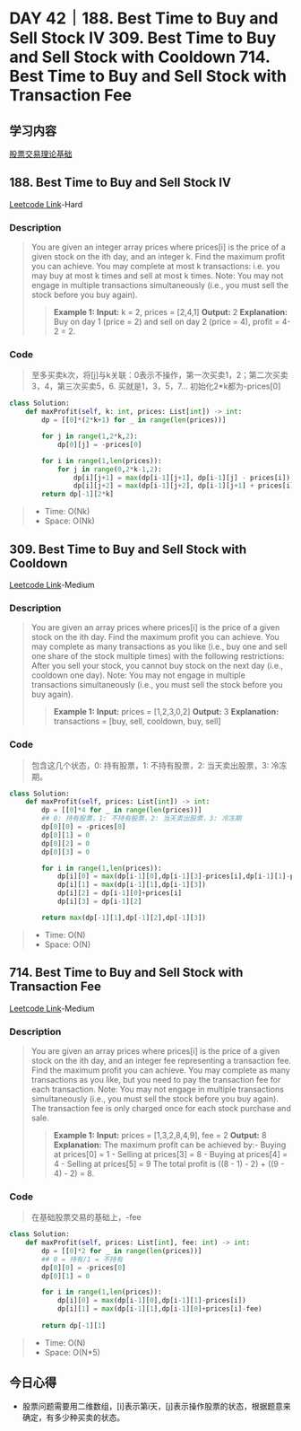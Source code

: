 # DAY 42｜188. Best Time to Buy and Sell Stock IV 309. Best Time to Buy and Sell Stock with Cooldown 714. Best Time to Buy and Sell Stock with Transaction Fee
## 学习内容
[股票交易理论基础](https://programmercarl.com/%E5%8A%A8%E6%80%81%E8%A7%84%E5%88%92-%E8%82%A1%E7%A5%A8%E9%97%AE%E9%A2%98%E6%80%BB%E7%BB%93%E7%AF%87.html)
## 188. Best Time to Buy and Sell Stock IV
[Leetcode Link](https://leetcode.cn/problems/best-time-to-buy-and-sell-stock-iv/description/)-Hard
### Description
>You are given an integer array prices where prices[i] is the price of a given stock on the ith day, and an integer k.
>Find the maximum profit you can achieve. You may complete at most k transactions: i.e. you may buy at most k times and sell at most k times.
>Note: You may not engage in multiple transactions simultaneously (i.e., you must sell the stock before you buy again).
>>**Example 1:**
>>**Input:**
>>k = 2, prices = [2,4,1]
>>**Output:**
>>2
>>**Explanation:**
>>Buy on day 1 (price = 2) and sell on day 2 (price = 4), profit = 4-2 = 2.
### Code
>至多买卖k次，将[j]与k关联：0表示不操作，第一次买卖1，2；第二次买卖3，4，第三次买卖5，6. 买就是1，3，5，7...
>初始化2*k都为-prices[0]
```python
class Solution:
    def maxProfit(self, k: int, prices: List[int]) -> int:
        dp = [[0]*(2*k+1) for _ in range(len(prices))]

        for j in range(1,2*k,2):
            dp[0][j] = -prices[0]

        for i in range(1,len(prices)):
            for j in range(0,2*k-1,2):
                dp[i][j+1] = max(dp[i-1][j+1], dp[i-1][j] - prices[i])
                dp[i][j+2] = max(dp[i-1][j+2], dp[i-1][j+1] + prices[i])
        return dp[-1][2*k]
```
> - Time: O(Nk)
> - Space: O(Nk)
## 309. Best Time to Buy and Sell Stock with Cooldown
[Leetcode Link](https://leetcode.cn/problems/best-time-to-buy-and-sell-stock-with-cooldown/description/)-Medium
### Description
>You are given an array prices where prices[i] is the price of a given stock on the ith day.
>Find the maximum profit you can achieve. You may complete as many transactions as you like (i.e., buy one and sell one share of the stock multiple times) with the following restrictions:
>After you sell your stock, you cannot buy stock on the next day (i.e., cooldown one day).
>Note: You may not engage in multiple transactions simultaneously (i.e., you must sell the stock before you buy again).
>>**Example 1:**
>>**Input:**
>>prices = [1,2,3,0,2]
>>**Output:**
>>3
>>**Explanation:**
>>transactions = [buy, sell, cooldown, buy, sell]
### Code
>包含这几个状态，0: 持有股票，1: 不持有股票，2: 当天卖出股票，3: 冷冻期。
```python
class Solution:
    def maxProfit(self, prices: List[int]) -> int:
        dp = [[0]*4 for _ in range(len(prices))]
        ## 0: 持有股票，1: 不持有股票，2: 当天卖出股票，3: 冷冻期
        dp[0][0] = -prices[0]
        dp[0][1] = 0
        dp[0][2] = 0
        dp[0][3] = 0

        for i in range(1,len(prices)):
            dp[i][0] = max(dp[i-1][0],dp[i-1][3]-prices[i],dp[i-1][1]-prices[i])
            dp[i][1] = max(dp[i-1][1],dp[i-1][3])
            dp[i][2] = dp[i-1][0]+prices[i]
            dp[i][3] = dp[i-1][2]

        return max(dp[-1][1],dp[-1][2],dp[-1][3])
```
> - Time: O(N)
> - Space: O(N)
## 714. Best Time to Buy and Sell Stock with Transaction Fee
[Leetcode Link](https://leetcode.cn/problems/best-time-to-buy-and-sell-stock-with-transaction-fee/description/)-Medium
### Description
>You are given an array prices where prices[i] is the price of a given stock on the ith day, and an integer fee representing a transaction fee.
>Find the maximum profit you can achieve. You may complete as many transactions as you like, but you need to pay the transaction fee for each transaction.
>Note: You may not engage in multiple transactions simultaneously (i.e., you must sell the stock before you buy again). The transaction fee is only charged once for each stock purchase and sale.
>>**Example 1:**
>>**Input:**
>>prices = [1,3,2,8,4,9], fee = 2
>>**Output:**
>>8
>>**Explanation:**
>>The maximum profit can be achieved by:- Buying at prices[0] = 1 - Selling at prices[3] = 8 - Buying at prices[4] = 4 - Selling at prices[5] = 9 The total profit is ((8 - 1) - 2) + ((9 - 4) - 2) = 8.
### Code
>在基础股票交易的基础上，-fee
```python
class Solution:
    def maxProfit(self, prices: List[int], fee: int) -> int:
        dp = [[0]*2 for _ in range(len(prices))]
        ## 0 = 持有/1 = 不持有
        dp[0][0] = -prices[0]
        dp[0][1] = 0

        for i in range(1,len(prices)):
            dp[i][0] = max(dp[i-1][0],dp[i-1][1]-prices[i])
            dp[i][1] = max(dp[i-1][1],dp[i-1][0]+prices[i]-fee)
        
        return dp[-1][1]
```
> - Time: O(N)
> - Space: O(N*5)
## 今日心得
- 股票问题需要用二维数组，[i]表示第i天，[j]表示操作股票的状态，根据题意来确定，有多少种买卖的状态。
